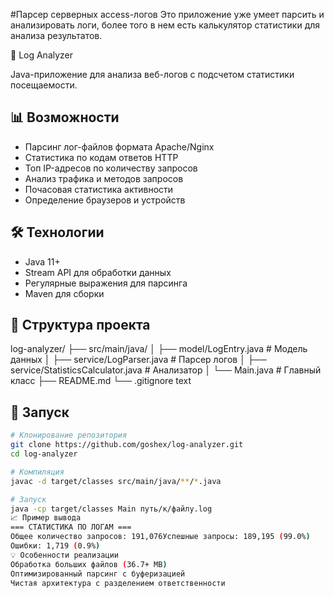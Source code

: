#Парсер серверных access-логов
Это приложение уже умеет парсить и анализировать логи, 
более того в нем есть калькулятор статистики для анализа результатов.

🚀 Log Analyzer

Java-приложение для анализа веб-логов с подсчетом статистики посещаемости.

## 📊 Возможности

- Парсинг лог-файлов формата Apache/Nginx
- Статистика по кодам ответов HTTP
- Топ IP-адресов по количеству запросов
- Анализ трафика и методов запросов
- Почасовая статистика активности
- Определение браузеров и устройств

## 🛠️ Технологии

- Java 11+
- Stream API для обработки данных
- Регулярные выражения для парсинга
- Maven для сборки

## 📁 Структура проекта
log-analyzer/
├── src/main/java/
│ ├── model/LogEntry.java # Модель данных
│ ├── service/LogParser.java # Парсер логов
│ ├── service/StatisticsCalculator.java # Анализатор
│ └── Main.java # Главный класс
├── README.md
└── .gitignore
text


## 🚀 Запуск
```bash
# Клонирование репозитория
git clone https://github.com/goshex/log-analyzer.git
cd log-analyzer

# Компиляция
javac -d target/classes src/main/java/**/*.java

# Запуск
java -cp target/classes Main путь/к/файлу.log
📈 Пример вывода
=== СТАТИСТИКА ПО ЛОГАМ ===
Общее количество запросов: 191,076Успешные запросы: 189,195 (99.0%)
Ошибки: 1,719 (0.9%)
💡 Особенности реализации
Обработка больших файлов (36.7+ MB)
Оптимизированный парсинг с буферизацией
Чистая архитектура с разделением ответственности